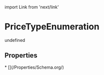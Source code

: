 import Link from 'next/link'
# PriceTypeEnumeration

undefined

## Properties

<Grid>
* [](/Properties/Schema.org/)

</Grid>

